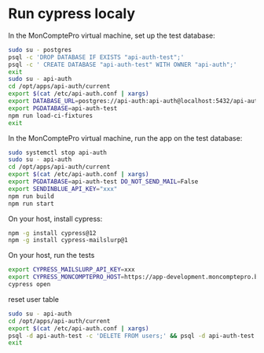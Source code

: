 # Run cypress localy

In the MonComptePro virtual machine, set up the test database:

```bash
sudo su - postgres
psql -c 'DROP DATABASE IF EXISTS "api-auth-test";'
psql -c ' CREATE DATABASE "api-auth-test" WITH OWNER "api-auth";'
exit
sudo su - api-auth
cd /opt/apps/api-auth/current
export $(cat /etc/api-auth.conf | xargs)
export DATABASE_URL=postgres://api-auth:api-auth@localhost:5432/api-auth-test
export PGDATABASE=api-auth-test
npm run load-ci-fixtures
exit
```

In the MonComptePro virtual machine, run the app on the test database:

```bash
sudo systemctl stop api-auth
sudo su - api-auth
cd /opt/apps/api-auth/current
export $(cat /etc/api-auth.conf | xargs)
export PGDATABASE=api-auth-test DO_NOT_SEND_MAIL=False
export SENDINBLUE_API_KEY="xxx"
npm run build
npm run start
```

On your host, install cypress:

```bash
npm -g install cypress@12
npm -g install cypress-mailslurp@1
```

On your host, run the tests

```bash
export CYPRESS_MAILSLURP_API_KEY=xxx
export CYPRESS_MONCOMPTEPRO_HOST=https://app-development.moncomptepro.beta.gouv.fr
cypress open
```

reset user table

```bash
sudo su - api-auth
cd /opt/apps/api-auth/current
export $(cat /etc/api-auth.conf | xargs)
psql -d api-auth-test -c 'DELETE FROM users;' && psql -d api-auth-test -f scripts/fixtures.sql
exit
```
